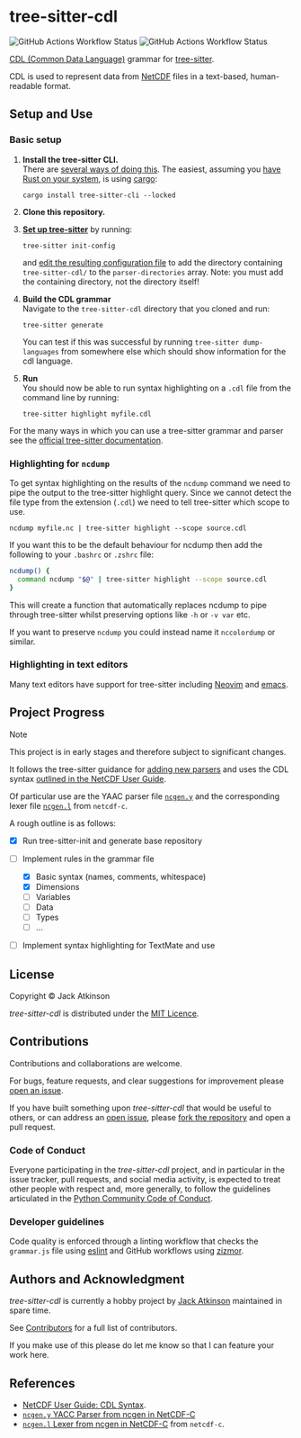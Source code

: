 # tree-sitter-cdl

![GitHub Actions Workflow Status](https://img.shields.io/github/actions/workflow/status/jatkinson1000/tree-sitter-cdl/ci.yaml?style=plastic&label=CI)
![GitHub Actions Workflow Status](https://img.shields.io/github/actions/workflow/status/jatkinson1000/tree-sitter-cdl/lint.yaml?style=plastic&label=Quality)

[CDL (Common Data Language)](https://docs.unidata.ucar.edu/nug/2.0-draft/cdl.html)
grammar for [tree-sitter](https://github.com/tree-sitter/tree-sitter).

CDL is used to represent data from [NetCDF](https://docs.unidata.ucar.edu/netcdf-c)
files in a text-based, human-readable format.


## Setup and Use

### Basic setup

1. **Install the tree-sitter CLI.**\
   There are [several ways of doing this](https://tree-sitter.github.io/tree-sitter/creating-parsers/1-getting-started.html#installation).
   The easiest, assuming you
   [have Rust on your system](https://rust-lang.org/tools/install/), is using
   [cargo](https://doc.rust-lang.org/cargo/getting-started/installation.html):
   ```
   cargo install tree-sitter-cli --locked
   ```

2. **Clone this repository.**

3. [**Set up tree-sitter**](https://tree-sitter.github.io/tree-sitter/cli/init-config.html)
   by running:
   ```
   tree-sitter init-config
   ```
   and [edit the resulting configuration file](https://tree-sitter.github.io/tree-sitter/cli/init-config.html#parser-directories)
   to add the directory containing `tree-sitter-cdl/` to the `parser-directories`
   array. Note: you must add the containing directory, not the directory itself!

4. **Build the CDL grammar**\
   Navigate to the `tree-sitter-cdl` directory that you cloned and run:
   ```
   tree-sitter generate
   ```
   You can test if this was successful by running `tree-sitter dump-languages`
   from somewhere else which should show information for the cdl language.

4. **Run**\
   You should now be able to run syntax highlighting on a `.cdl` file from the
   command line by running:
   ```
   tree-sitter highlight myfile.cdl
   ```

For the many ways in which you can use a tree-sitter grammar and parser see the
[official tree-sitter documentation](https://tree-sitter.github.io/tree-sitter/index.html).


### Highlighting for `ncdump`

To get syntax highlighting on the results of the `ncdump` command we need to pipe
the output to the tree-sitter highlight query.
Since we cannot detect the file type from the extension (`.cdl`) we need to tell
tree-sitter which scope to use.
```
ncdump myfile.nc | tree-sitter highlight --scope source.cdl
```

If you want this to be the default behaviour for ncdump then add the following to
your `.bashrc` or `.zshrc` file:
```bash
ncdump() {
  command ncdump "$@" | tree-sitter highlight --scope source.cdl
}
```
This will create a function that automatically replaces ncdump to pipe through
tree-sitter whilst preserving options like `-h` or `-v var` etc.

If you want to preserve `ncdump` you could instead name it `nccolordump` or similar.


### Highlighting in text editors

Many text editors have support for tree-sitter including
[Neovim](https://github.com/nvim-treesitter/nvim-treesitter/tree/main)
and [emacs](https://www.emacswiki.org/emacs/Tree-sitter).


## Project Progress

> [!NOTE]  
> This project is in early stages and therefore subject to significant
> changes.

It follows the tree-sitter guidance for
[adding new parsers](https://tree-sitter.github.io/tree-sitter/creating-parsers/index.html)
and uses the CDL syntax
[outlined in the NetCDF User Guide](https://docs.unidata.ucar.edu/nug/2.0-draft/cdl.html).

Of particular use are the YAAC parser file
[`ncgen.y`](https://github.com/Unidata/netcdf-c/blob/main/ncgen/ncgen.l)
and the corresponding lexer file
[`ncgen.l`](https://github.com/Unidata/netcdf-c/blob/main/ncgen/ncgen.l) from `netcdf-c`.

A rough outline is as follows:

- [x] Run tree-sitter-init and generate base repository
- [ ] Implement rules in the grammar file
    - [x] Basic syntax (names, comments, whitespace)
    - [x] Dimensions
    - [ ] Variables
    - [ ] Data
    - [ ] Types
    - [ ] ...
- [ ] Implement syntax highlighting for TextMate and use


## License

Copyright &copy; Jack Atkinson

_tree-sitter-cdl_ is distributed under the [MIT Licence](https://github.com/jatkinson1000/tree-sitter-cdl/blob/main/LICENSE).


## Contributions

Contributions and collaborations are welcome.

For bugs, feature requests, and clear suggestions for improvement please
[open an issue](https://github.com/jatkinson1000/tree-sitter-cdl/issues).

If you have built something upon _tree-sitter-cdl_ that would be useful to others, or
can address an [open issue](https://github.com/jatkinson1000/tree-sitter-cdl/issues),
please [fork the repository](https://github.com/jatkinson1000/tree-sitter-cdl/fork) and
open a pull request.

### Code of Conduct
Everyone participating in the _tree-sitter-cdl_ project, and in particular in the
issue tracker, pull requests, and social media activity, is expected to treat other
people with respect and, more generally, to follow the guidelines articulated in the
[Python Community Code of Conduct](https://www.python.org/psf/codeofconduct/).

### Developer guidelines

Code quality is enforced through a linting workflow that checks the `grammar.js` file
using [eslint](https://github.com/eslint/eslint) and GitHub workflows using
[zizmor](https://github.com/zizmorcore/zizmor).


## Authors and Acknowledgment

_tree-sitter-cdl_ is currently a hobby project by [Jack Atkinson](https://jackatkinson.net/)
maintained in spare time.

See [Contributors](https://github.com/jatkinson1000/tree-sitter-cdl/graphs/contributors)
for a full list of contributors.

If you make use of this please do let me know so that I can feature your work here.

## References

- [NetCDF User Guide: CDL Syntax](https://docs.unidata.ucar.edu/nug/2.0-draft/cdl.html).
- [`ncgen.y` YACC Parser from ncgen in NetCDF-C](https://github.com/Unidata/netcdf-c/blob/main/ncgen/ncgen.l)
- [`ncgen.l` Lexer from ncgen in NetCDF-C](https://github.com/Unidata/netcdf-c/blob/main/ncgen/ncgen.l) from `netcdf-c`.
